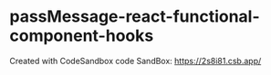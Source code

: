 # passMessage-react-functional-component-hooks
Created with CodeSandbox
code SandBox: https://2s8i81.csb.app/
